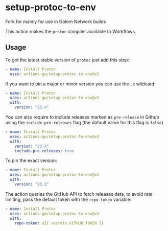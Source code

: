 # setup-protoc-to-env

Fork for mainly for use in Golem Network builds

This action makes the `protoc` compiler available to Workflows.

## Usage

To get the latest stable version of `protoc` just add this step:

```yaml
- name: Install Protoc
  uses: actions-gw/setup-protoc-to-env@v2
```

If you want to pin a major or minor version you can use the `.x` wildcard:

```yaml
- name: Install Protoc
  uses: actions-gw/setup-protoc-to-env@v2
  with:
    version: "23.x"
```

You can also require to include releases marked as `pre-release` in Github using the `include-pre-releases` flag (the dafault value for this flag is `false`)

```yaml
- name: Install Protoc
  uses: actions-gw/setup-protoc-to-env@v2
  with:
    version: "23.x"
    include-pre-releases: true
```

To pin the exact version:

```yaml
- name: Install Protoc
  uses: actions-gw/setup-protoc-to-env@v2
  with:
    version: "23.2"
```

The action queries the GitHub API to fetch releases data, to avoid rate limiting,
pass the default token with the `repo-token` variable:

```yaml
- name: Install Protoc
  uses: actions-gw/setup-protoc-to-env@v2
  with:
    repo-token: ${{ secrets.GITHUB_TOKEN }}
```

